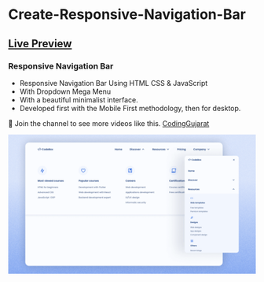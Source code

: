 # Create-Responsive-Navigation-Bar
## [Live Preview](https://amanayak.github.io/Create-Responsive-Navigation-Bar/)
### Responsive Navigation Bar

- Responsive Navigation Bar Using HTML CSS & JavaScript
- With Dropdown Mega Menu
- With a beautiful minimalist interface.
- Developed first with the Mobile First methodology, then for desktop.

💙 Join the channel to see more videos like this. [CodingGujarat](https://www.youtube.com/@codinggujarat)

![preview img](/preview.png)
